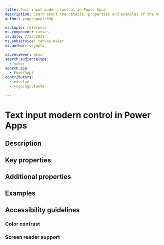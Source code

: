```yaml
---
title: Text input modern control in Power Apps
description: Learn about the details, properties and examples of the text input modern control in Power Apps.
author: yogeshgupta698

ms.topic: reference
ms.component: canvas
ms.date: 3/23/2023
ms.subservice: canvas-maker
ms.author: yogupta

ms.reviewer: mkaur
search.audienceType: 
  - maker
search.app: 
  - PowerApps
contributors:
  - mduelae
  - yogeshgupta698
  
---
```

# Text input modern control in Power Apps


## Description


## Key properties


## Additional properties


## Examples



## Accessibility guidelines

### Color contrast


### Screen reader support



